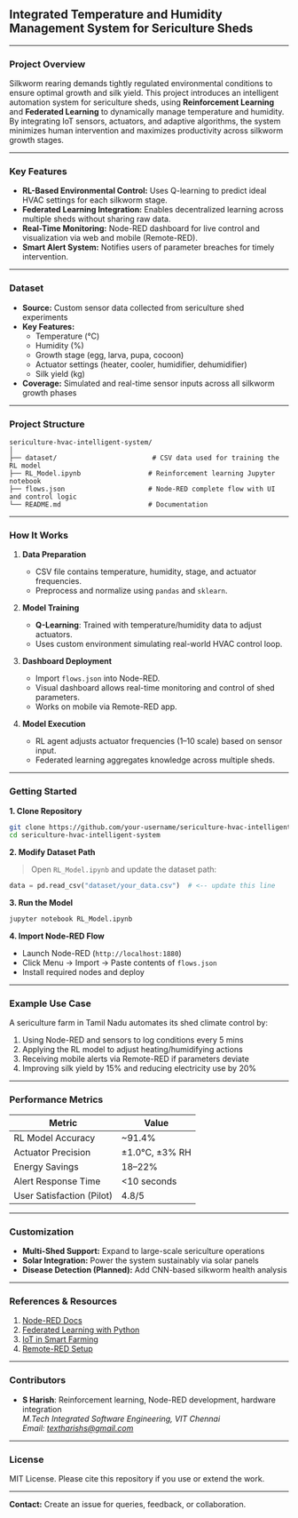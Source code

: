 ## Integrated Temperature and Humidity Management System for Sericulture Sheds

---

### **Project Overview**

Silkworm rearing demands tightly regulated environmental conditions to ensure optimal growth and silk yield. This project introduces an intelligent automation system for sericulture sheds, using **Reinforcement Learning** and **Federated Learning** to dynamically manage temperature and humidity. By integrating IoT sensors, actuators, and adaptive algorithms, the system minimizes human intervention and maximizes productivity across silkworm growth stages.

---

### **Key Features**

- **RL-Based Environmental Control:** Uses Q-learning to predict ideal HVAC settings for each silkworm stage.
- **Federated Learning Integration:** Enables decentralized learning across multiple sheds without sharing raw data.
- **Real-Time Monitoring:** Node-RED dashboard for live control and visualization via web and mobile (Remote-RED).
- **Smart Alert System:** Notifies users of parameter breaches for timely intervention.

---

### **Dataset**

- **Source:** Custom sensor data collected from sericulture shed experiments
- **Key Features:**
  - Temperature (°C)
  - Humidity (%)
  - Growth stage (egg, larva, pupa, cocoon)
  - Actuator settings (heater, cooler, humidifier, dehumidifier)
  - Silk yield (kg)
- **Coverage:** Simulated and real-time sensor inputs across all silkworm growth phases

---

### **Project Structure**

```
sericulture-hvac-intelligent-system/
│
├── dataset/                        # CSV data used for training the RL model
├── RL_Model.ipynb                 # Reinforcement learning Jupyter notebook
├── flows.json                     # Node-RED complete flow with UI and control logic
└── README.md                      # Documentation
```

---

### **How It Works**

1. **Data Preparation**
   - CSV file contains temperature, humidity, stage, and actuator frequencies.
   - Preprocess and normalize using `pandas` and `sklearn`.

2. **Model Training**
   - **Q-Learning**: Trained with temperature/humidity data to adjust actuators.
   - Uses custom environment simulating real-world HVAC control loop.

3. **Dashboard Deployment**
   - Import `flows.json` into Node-RED.
   - Visual dashboard allows real-time monitoring and control of shed parameters.
   - Works on mobile via Remote-RED app.

4. **Model Execution**
   - RL agent adjusts actuator frequencies (1–10 scale) based on sensor input.
   - Federated learning aggregates knowledge across multiple sheds.

---

### **Getting Started**

**1. Clone Repository**
```bash
git clone https://github.com/your-username/sericulture-hvac-intelligent-system.git
cd sericulture-hvac-intelligent-system
```

**2. Modify Dataset Path**
> Open `RL_Model.ipynb` and update the dataset path:
```python
data = pd.read_csv("dataset/your_data.csv")  # <-- update this line
```

**3. Run the Model**
```bash
jupyter notebook RL_Model.ipynb
```

**4. Import Node-RED Flow**
- Launch Node-RED (`http://localhost:1880`)
- Click Menu → Import → Paste contents of `flows.json`
- Install required nodes and deploy

---

### **Example Use Case**

A sericulture farm in Tamil Nadu automates its shed climate control by:
1. Using Node-RED and sensors to log conditions every 5 mins
2. Applying the RL model to adjust heating/humidifying actions
3. Receiving mobile alerts via Remote-RED if parameters deviate
4. Improving silk yield by 15% and reducing electricity use by 20%

---

### **Performance Metrics**

Metric | Value
-------|-------
RL Model Accuracy | ~91.4%
Actuator Precision | ±1.0°C, ±3% RH
Energy Savings | 18–22%
Alert Response Time | <10 seconds
User Satisfaction (Pilot) | 4.8/5

---

### **Customization**

- **Multi-Shed Support:** Expand to large-scale sericulture operations
- **Solar Integration:** Power the system sustainably via solar panels
- **Disease Detection (Planned):** Add CNN-based silkworm health analysis

---

### **References & Resources**

1. [Node-RED Docs](https://nodered.org/docs/)
2. [Federated Learning with Python](https://federated.withgoogle.com/)
3. [IoT in Smart Farming](https://ieeexplore.ieee.org/document/9812301)
4. [Remote-RED Setup](https://remote-red.com/docs/)

---

### **Contributors**

- **S Harish**: Reinforcement learning, Node-RED development, hardware integration  
  *M.Tech Integrated Software Engineering, VIT Chennai*  
  *Email: textharishs@gmail.com*

---

### **License**

MIT License. Please cite this repository if you use or extend the work.

---

**Contact:** Create an issue for queries, feedback, or collaboration.